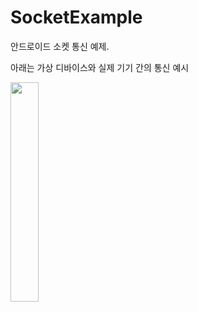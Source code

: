 # SocketExample
안드로이드 소켓 통신 예제.


아래는 가상 디바이스와 실제 기기 간의 통신 예시

<img src="https://user-images.githubusercontent.com/30337408/94939532-3f523d00-050d-11eb-9322-5ca366e72f5a.png" height=30% width=30%>
